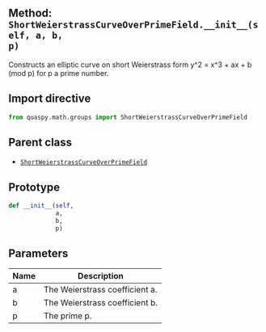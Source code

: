 ## Method: <code>ShortWeierstrassCurveOverPrimeField.\_\_init\_\_(self, a, b, p)</code>
Constructs an elliptic curve on short Weierstrass form y^2 = x^3 + ax + b (mod p) for p a prime number.

## Import directive
```python
from quaspy.math.groups import ShortWeierstrassCurveOverPrimeField
```

## Parent class
- [<code>ShortWeierstrassCurveOverPrimeField</code>](../ShortWeierstrassCurveOverPrimeField.md)

## Prototype
```python
def __init__(self,
             a,
             b,
             p)
```

## Parameters
| <b>Name</b> | <b>Description</b> |
| ----------- | ------------------ |
| a | The Weierstrass coefficient a. |
| b | The Weierstrass coefficient b. |
| p | The prime p. |


